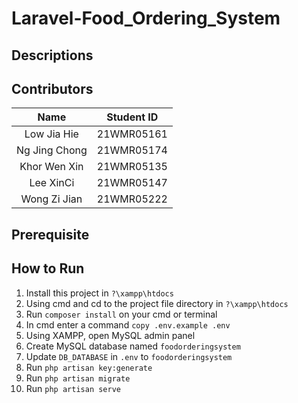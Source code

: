 # Laravel-Food_Ordering_System
## Descriptions

## Contributors
| Name | Student ID |
| :---: | :---: |
| Low Jia Hie | 21WMR05161 |
| Ng Jing Chong | 21WMR05174 |
| Khor Wen Xin | 21WMR05135 |
| Lee XinCi | 21WMR05147 |
| Wong Zi Jian | 21WMR05222 |

## Prerequisite

## How to Run
 1. Install this project in `?\xampp\htdocs`
 2. Using cmd and cd to the project file directory in `?\xampp\htdocs`
 3. Run `composer install` on your cmd or terminal
 4. In cmd enter a command `copy .env.example .env`
 5. Using XAMPP, open MySQL admin panel
 6. Create MySQL database named `foodorderingsystem`
 7. Update `DB_DATABASE` in `.env` to `foodorderingsystem`
 8. Run `php artisan key:generate`
 9. Run `php artisan migrate`
 10. Run `php artisan serve`